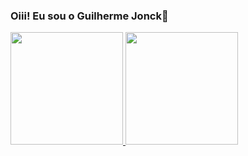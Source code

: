 ### Oiii! Eu sou o Guilherme Jonck👋
<div>
<a href="https://github.com/GuilhermeJonck">
  
  <img height="180em" src="https://github-readme-stats.vercel.app/api?username=GuilhermeJonck"/>
  <img height="180em" src="https://github-readme-stats.vercel.app/api/top-langs/?GuilhermeJonck=anuraghazra&layout=compact"/>
 
</div>
